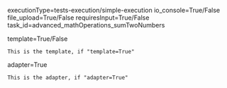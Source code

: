 <!-- This is a comment that will not be parsed -->
<!-- This file will contain META about the task -->

executionType=tests-execution/simple-execution
io_console=True/False
file_upload=True/False
requiresInput=True/False
task_id=advanced_mathOperations_sumTwoNumbers

template=True/False

```
This is the template, if "template=True"
```

adapter=True

```
This is the adapter, if "adapter=True"
```

